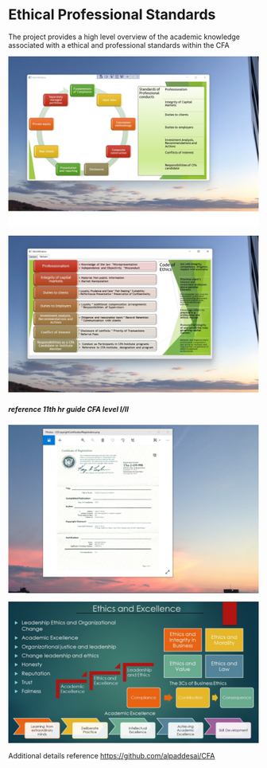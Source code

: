 # Ethical Professional Standards

The project provides a high level overview of the academic knowledge associated with a ethical and professional standards within the CFA

![image](EthicalStandards.jpg)

![image](image2.jpg)

##### reference 11th hr guide CFA level I/II

![image](USCopyrightCertificate.png)

![image](Ethics.jpg)

Additional details reference https://github.com/alpaddesai/CFA
